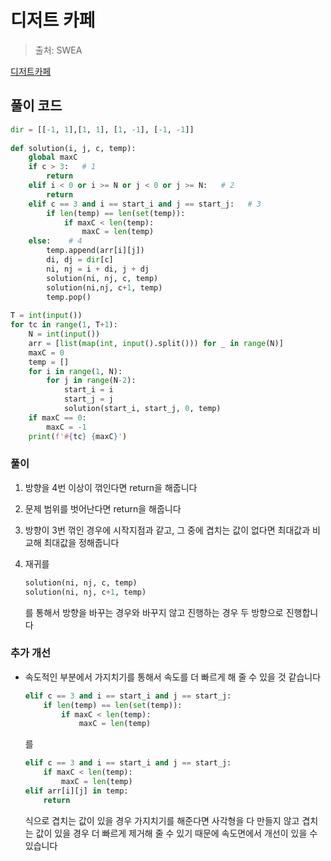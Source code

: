 # 디저트 카페

> 출처: SWEA

[디저트카페](https://swexpertacademy.com/main/code/problem/problemDetail.do?contestProbId=AV5VwAr6APYDFAWu&categoryId=AV5VwAr6APYDFAWu&categoryType=CODE&problemTitle=%EB%94%94%EC%A0%80%ED%8A%B8&orderBy=FIRST_REG_DATETIME&selectCodeLang=ALL&select-1=&pageSize=10&pageIndex=1)

## 풀이 코드

```python
dir = [[-1, 1],[1, 1], [1, -1], [-1, -1]]
 
def solution(i, j, c, temp):
    global maxC
    if c > 3:   # 1
        return
    elif i < 0 or i >= N or j < 0 or j >= N:   # 2
        return
    elif c == 3 and i == start_i and j == start_j:   # 3
        if len(temp) == len(set(temp)):
            if maxC < len(temp):
                maxC = len(temp)
    else:    # 4
        temp.append(arr[i][j])
        di, dj = dir[c]
        ni, nj = i + di, j + dj
        solution(ni, nj, c, temp)
        solution(ni,nj, c+1, temp)
        temp.pop()
 
T = int(input())
for tc in range(1, T+1):
    N = int(input())
    arr = [list(map(int, input().split())) for _ in range(N)]
    maxC = 0
    temp = []
    for i in range(1, N):
        for j in range(N-2):
            start_i = i
            start_j = j
            solution(start_i, start_j, 0, temp)
    if maxC == 0:
        maxC = -1
    print(f'#{tc} {maxC}')
```



### 풀이

1. 방향을 4번 이상이 꺾인다면 return을 해줍니다

2. 문제 범위를 벗어난다면 return을 해줍니다

3. 방향이 3번 꺾인 경우에 시작지점과 같고, 그 중에 겹치는 값이 없다면 최대값과 비교해 최대값을 정해줍니다

4. 재귀를 

   ```python
   solution(ni, nj, c, temp)
   solution(ni, nj, c+1, temp)
   ```

   를 통해서 방향을 바꾸는 경우와 바꾸지 않고 진행하는 경우 두 방향으로 진행합니다



### 추가 개선

- 속도적인 부분에서 가지치기를 통해서 속도를 더 빠르게 해 줄 수 있을 것 같습니다

  ```python
  elif c == 3 and i == start_i and j == start_j:
      if len(temp) == len(set(temp)):
          if maxC < len(temp):
              maxC = len(temp)
  ```

  를

  ```python
  elif c == 3 and i == start_i and j == start_j:
      if maxC < len(temp):
          maxC = len(temp)
  elif arr[i][j] in temp:
      return
  ```

  식으로 겹치는 값이 있을 경우 가지치기를 해준다면 사각형을 다 만들지 않고 겹치는 값이 있을 경우 더 빠르게 제거해 줄 수 있기 때문에 속도면에서 개선이 있을 수 있습니다
